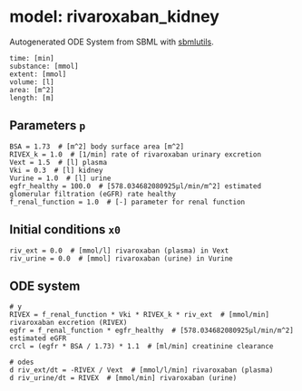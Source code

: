 # model: rivaroxaban_kidney
Autogenerated ODE System from SBML with [sbmlutils](https://github.com/matthiaskoenig/sbmlutils).
```
time: [min]
substance: [mmol]
extent: [mmol]
volume: [l]
area: [m^2]
length: [m]
```

## Parameters `p`
```
BSA = 1.73  # [m^2] body surface area [m^2]  
RIVEX_k = 1.0  # [1/min] rate of rivaroxaban urinary excretion  
Vext = 1.5  # [l] plasma  
Vki = 0.3  # [l] kidney  
Vurine = 1.0  # [l] urine  
egfr_healthy = 100.0  # [578.034682080925µl/min/m^2] estimated glomerular filtration (eGFR) rate healthy  
f_renal_function = 1.0  # [-] parameter for renal function  
```

## Initial conditions `x0`
```
riv_ext = 0.0  # [mmol/l] rivaroxaban (plasma) in Vext  
riv_urine = 0.0  # [mmol] rivaroxaban (urine) in Vurine  
```

## ODE system
```
# y
RIVEX = f_renal_function * Vki * RIVEX_k * riv_ext  # [mmol/min] rivaroxaban excretion (RIVEX)  
egfr = f_renal_function * egfr_healthy  # [578.034682080925µl/min/m^2] estimated eGFR  
crcl = (egfr * BSA / 1.73) * 1.1  # [ml/min] creatinine clearance  

# odes
d riv_ext/dt = -RIVEX / Vext  # [mmol/l/min] rivaroxaban (plasma)  
d riv_urine/dt = RIVEX  # [mmol/min] rivaroxaban (urine)  
```